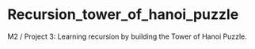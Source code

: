# Recursion_tower_of_hanoi_puzzle
M2 / Project 3: Learning recursion by building the Tower of Hanoi Puzzle. 
